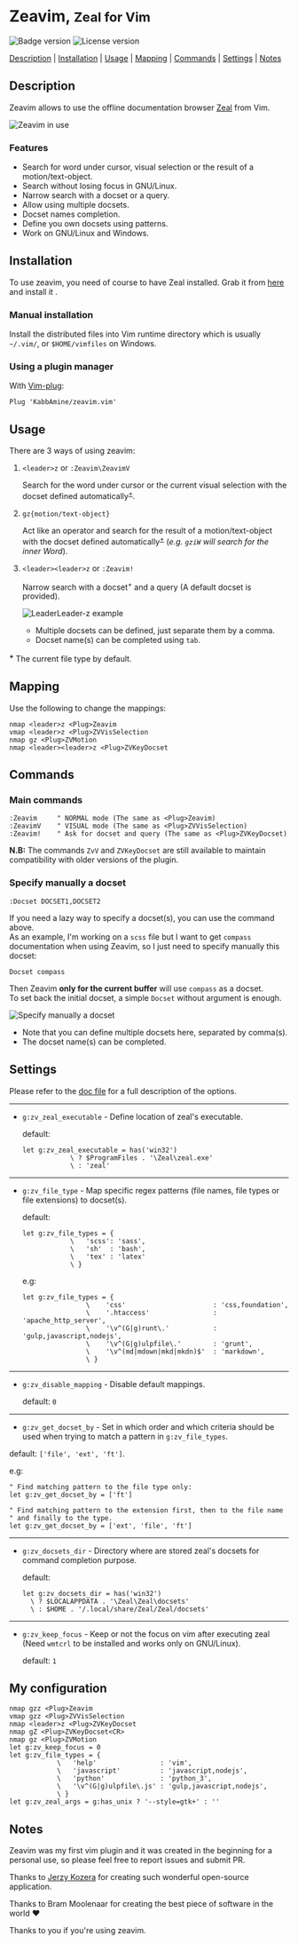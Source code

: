 Zeavim, <small>Zeal for Vim</small>
===================================

![Badge version](https://img.shields.io/badge/version-2.3.0-blue.svg?style=flat-square "Badge for version")
![License version](https://img.shields.io/badge/license-public-blue.svg?style=flat-square "Badge for license")

[Description](#description) | [Installation](#description) | [Usage](#usage) | [Mapping](#mapping) | [Commands](#commands) | [Settings](#settings) | [Notes](#notes)

Description <a id="description"></a>
------------------------------------

Zeavim allows to use the offline documentation browser [Zeal](http://zealdocs.org) from Vim.

![Zeavim in use](.img/zeavim.gif "Zeavim common usage")

### Features

- Search for word under cursor, visual selection or the result of a motion/text-object.
- Search without losing focus in GNU/Linux.
- Narrow search with a docset or a query.
- Allow using multiple docsets.
- Docset names completion.
- Define you own docsets using patterns.
- Work on GNU/Linux and Windows.

Installation <a id="installation"></a>
--------------------------------------

To use zeavim, you need of course to have Zeal installed. Grab it from [here](http://zealdocs.org/download.html) and install it .

### Manual installation

Install the distributed files into Vim runtime directory which is usually `~/.vim/`, or `$HOME/vimfiles` on Windows.

### Using a plugin manager

With [Vim-plug](https://github.com/junegunn/vim-plug):

```vim
Plug 'KabbAmine/zeavim.vim'
```

Usage <a id="usage"></a>
------------------------

There are 3 ways of using zeavim:

1. `<leader>z` or `:Zeavim\ZeavimV`

	Search for the word under cursor or the current visual selection with the docset defined automatically<sup>[+](#plus)</sup>.

2. `gz{motion/text-object}`

	Act like an operator and search for the result of a motion/text-object with the docset defined automatically<sup>[+](#plus)</sup> (*e.g. `gziW` will search for the inner Word*).

3. `<leader><leader>z` or `:Zeavim!`

	Narrow search with a docset<sup>+</sup> and a query (A default docset is provided).
	
	![LeaderLeader-z example](.img/leaderLeaderZ.gif "An example of how to use leader-leader-z with zeavim")
	
	- Multiple docsets can be defined, just separate them by a comma.
	- Docset name(s) can be completed using `tab`.

**<sup><a id="plus">+</a></sup>** The current file type by default.

Mapping <a id="mapping"></a>
----------------------------

Use the following to change the mappings:

```vim
nmap <leader>z <Plug>Zeavim
vmap <leader>z <Plug>ZVVisSelection
nmap gz <Plug>ZVMotion
nmap <leader><leader>z <Plug>ZVKeyDocset
```

Commands <a id="commands"></a>
------------------------------

### Main commands

```vim
:Zeavim     " NORMAL mode (The same as <Plug>Zeavim)
:ZeavimV    " VISUAL mode (The same as <Plug>ZVVisSelection)
:Zeavim!    " Ask for docset and query (The same as <Plug>ZVKeyDocset)
```

**N.B:** The commands `ZvV` and `ZVKeyDocset` are still available to maintain compatibility with older versions of the plugin.

### Specify manually a docset

```vim
:Docset DOCSET1,DOCSET2
```

If you need a lazy way to specify a docset(s), you can use the command above.  
As an example, I'm working on a `scss` file but I want to get `compass` documentation when using Zeavim, so I just need to specify manually this docset:

```vim
Docset compass
```

Then Zeavim **only for the current buffer** will use `compass` as a docset.  
To set back the initial docset, a simple `Docset` without argument is enough.

![Specify manually a docset](.img/docsetCmd.gif)

- Note that you can define multiple docsets here, separated by comma(s).
- The docset name(s) can be completed.

Settings <a id="settings"></a>
------------------------------

Please refer to the [doc file](./doc/zeavim.txt) for a full description of the options.

----------

* `g:zv_zeal_executable` - Define location of zeal's executable.

  default:  
  ```vim
  let g:zv_zeal_executable = has('win32')
              \ ? $ProgramFiles . '\Zeal\zeal.exe'
              \ : 'zeal'
  ```

----------

* `g:zv_file_type` - Map specific regex patterns (file names, file types or file extensions) to docset(s).

  default:
  ```vim
  let g:zv_file_types = {
              \   'scss': 'sass',
              \   'sh'  : 'bash',
              \   'tex' : 'latex'
              \ }
  ```

  e.g:
  ```vim
  let g:zv_file_types = {
                  \    'css'                      : 'css,foundation',
                  \    '.htaccess'                : 'apache_http_server',
                  \    '\v^(G|g)runt\.'           : 'gulp,javascript,nodejs',
                  \    '\v^(G|g)ulpfile\.'        : 'grunt',
                  \    '\v^(md|mdown|mkd|mkdn)$'  : 'markdown',
                  \ }
  ```

----------

* `g:zv_disable_mapping` - Disable default mappings.

  default: `0`

----------

*  `g:zv_get_docset_by` - Set in which order and which criteria should be used when trying to match a pattern in `g:zv_file_types`.

  default: `['file', 'ext', 'ft']`.

  e.g:
  ```vim
  " Find matching pattern to the file type only:
  let g:zv_get_docset_by = ['ft']

  " Find matching pattern to the extension first, then to the file name 
  " and finally to the type.
  let g:zv_get_docset_by = ['ext', 'file', 'ft']
  ```

----------

* `g:zv_docsets_dir` - Directory where are stored zeal's docsets for command completion purpose.

  default:
  ```vim
  let g:zv_docsets_dir = has('win32')
	\ ? $LOCALAPPDATA . '\Zeal\Zeal\docsets'
	\ : $HOME . '/.local/share/Zeal/Zeal/docsets'
  ```

----------

* `g:zv_keep_focus` - Keep or not the focus on vim after executing zeal (Need `wmtcrl` to be installed and works only on GNU/Linux).

  default: `1`

My configuration
----------------

```vim
nmap gzz <Plug>Zeavim
vmap gzz <Plug>ZVVisSelection
nmap <leader>z <Plug>ZVKeyDocset
nmap gZ <Plug>ZVKeyDocset<CR>
nmap gz <Plug>ZVMotion
let g:zv_keep_focus = 0
let g:zv_file_types = {
            \   'help'                : 'vim',
            \   'javascript'          : 'javascript,nodejs',
            \   'python'              : 'python_3',
            \   '\v^(G|g)ulpfile\.js' : 'gulp,javascript,nodejs',
            \ }
let g:zv_zeal_args = g:has_unix ? '--style=gtk+' : ''
```

Notes <a id="notes"></a>
------------------------

Zeavim was my first vim plugin and it was created in the beginning for a personal use, so please feel free to report issues and submit PR.

Thanks to [Jerzy Kozera](https://github.com/jkozera) for creating such wonderful open-source application.

Thanks to Bram Moolenaar for creating the best piece of software in the world :heart:

Thanks to you if you're using zeavim.
